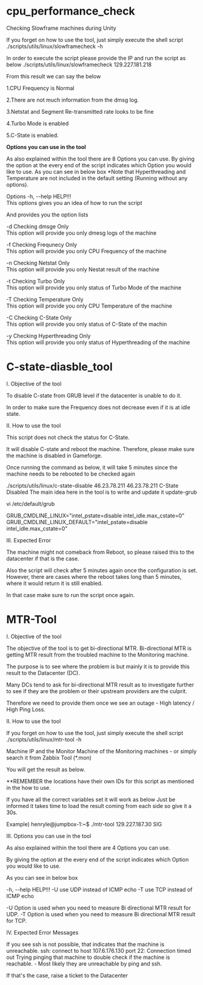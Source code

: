 # cpu_performance_check
Checking Slowframe machines during Unity

If you forget on how to use the tool, just simply execute the shell script ./scripts/utils/linux/slowframecheck -h

In order to execute the script please provide the IP and run the script as below 
./scripts/utils/linux/slowframecheck 129.227.181.218 

From this result we can say the below

1.CPU Frequency is Normal 

2.There are not much information from the dmsg log. 

3.Netstat and Segment Re-transmitted rate looks to be fine

4.Turbo Mode is enabled 

5.C-State is enabled. 


**Options you can use in the tool**

As also explained within the tool there are 8 Options you can use. 
By giving the option at the every end of the script indicates which Option you would like to use. 
As you can see in below box
*Note that Hyperthreading and Temperature are not included in the default setting (Running without any options). 

Options 
-h, --help HELP!!!	
This options gives you an idea of how to run the script

And provides you the option lists

 -d  Checking dmsge Only	
This option will provide you only dmesg logs of the machine

 -f  Checking Frequnecy Only	
This option will provide you only CPU Frequency of the machine

 -n  Checking Netstat Only	
This option will provide you only Nestat result of the machine

 -t  Checking Turbo Only	
This option will provide you only status of Turbo Mode of the machine

 -T  Checking Temperature Only	
This option will provide you only CPU Temperature of the machine

 -C  Checking C-State Only	
This option will provide you only status of C-State of the machin

 -y  Checking Hyperthreading Only	
This option will provide you only status of Hyperthreading of the machine



# C-state-diasble_tool

I. Objective of the tool

To disable C-state from GRUB level if the datacenter is unable to do it. 

In order to make sure the Frequency does not decrease even if it is at idle state. 



II. How to use the tool

This script does not check the status for C-State.

It will disable C-state and reboot the machine. Therefore, please make sure the machine is disabled in Gameforge. 

Once running the command as below, it will take 5 minutes since the machine needs to be rebooted to be checked again

./scripts/utils/linux/c-state-disable 46.23.78.211
46.23.78.211 C-State Disabled
The main idea here in the tool is to write and update it update-grub 

vi /etc/default/grub
 
GRUB_CMDLINE_LINUX="intel_pstate=disable intel_idle.max_cstate=0"
GRUB_CMDLINE_LINUX_DEFAULT="intel_pstate=disable intel_idle.max_cstate=0"


III. Expected Error 

The machine might not comeback from Reboot, so please raised this to the datacenter if that is the case. 

Also the script will check after 5 minutes again once the configuration is set. However, there are cases where the reboot takes long than 5 minutes, where it would return it is still enabled.

In that case make sure to run the script once again. 

# MTR-Tool

I. Objective of the tool

The objective of the tool is to get bi-directional MTR. Bi-directional MTR is getting MTR result from the troubled machine to the Monitoring machine. 

The purpose is to see where the problem is but mainly it is to provide this result to the Datacenter (DC). 

Many DCs tend to ask for bi-directional MTR result as to investigate further to see if they are the problem or their upstream providers are the culprit. 

Therefore we need to provide them once we see an outage - High latency / High Ping Loss. 

II. How to use the tool


If you forget on how to use the tool, just simply execute the shell script ./scripts/utils/linux/mtr-tool -h

Machine IP and the Monitor Machine of the Monitoring machines - or simply search it from Zabbix Tool (*.mon)

You will get the result as below.

**REMEMBER the locations have their own IDs for this script as mentioned in the how to use. 


If you have all the correct variables set it will work as below
Just be informed it takes time to load the result coming from each side so give it a 30s.

Example) henryle@jumpbox-1:~$ ./mtr-tool  129.227.187.30 SIG


III. Options you can use in the tool

 As also explained within the tool there are 4 Options you can use. 

By giving the option at the every end of the script indicates which Option you would like to use. 

As you can see in below box

-h, --help HELP!!!
-U  use UDP instead of ICMP echo
-T  use TCP instead of ICMP echo


-U Option is used when you need to measure Bi directional MTR result for UDP. 
-T Option is used when you need to measure Bi directional MTR result for TCP. 


IV. Expected Error Messages

If you see ssh is not possible, that indicates that the machine is unreachable.
ssh: connect to host 107.6.176.130 port 22: Connection timed out
Trying pinging that machine to double check if the machine is reachable. - Most likely they are unreachable by ping and ssh. 

If that's the case, raise a ticket to the Datacenter
